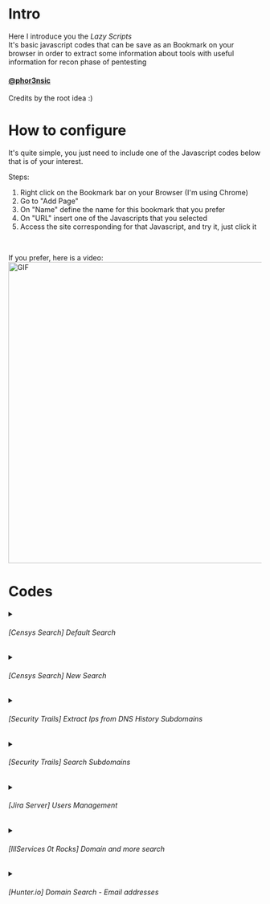 # Intro
Here I introduce you the _Lazy Scripts_<br>
It's basic javascript codes that can be save as an Bookmark on your browser in order to extract some information about tools with useful information for recon phase of pentesting<br>

#### [@phor3nsic](https://github.com/phor3nsic)

Credits by the root idea :)

# How to configure
It's quite simple, you just need to include one of the Javascript codes below that is of your interest.<br>

Steps:<br>
1. Right click on the Bookmark bar on your Browser (I'm using Chrome)
2. Go to "Add Page"
3. On "Name" define the name for this bookmark that you prefer
4. On "URL" insert one of the Javascripts that you selected
5. Access the site corresponding for that Javascript, and try it, just click it
<br>

If you prefer, here is a video:<br>
<img src="./contents/how_to.gif" alt="GIF" width="600" />

# Codes

<details><summary><h6>[Censys Search] Default Search</h6></summary>
<a><b>URL used: </b>https://search.censys.io/search?resource=hosts&sort=RELEVANCE&per_page=25&virtual_hosts=EXCLUDE&q=google.com</a><br>
<a><b>Description: </b>This script will get all the IPs from the current page of Censys search.</a><br><br>

```javascript
javascript: (function() {
	var divs = document.getElementsByClassName("SearchResult result");
	const results = new Set;

	for (var i = 0; i < divs.length; i++) {
		var notes = divs[i].getElementsByTagName("strong")[0].textContent.trim();
		var result = notes;
		results.add(result);
	}

	function writeResults() {
	document.write('<button onclick="location.reload()">Reload Page</button><br>');
	results.forEach(function(t) {
			document.write(t + "<br>")
		})
	}
	setTimeout(writeResults, 3000);
})();
```
</details>

<details><summary><h6>[Censys Search] New Search</h6></summary>
<a><b>URL used: </b>https://platform.censys.io/search?q=host.services.cert.name%3A+"example.com"</a><br>
<a><b>Description: </b>This script will get all the IPs from the current page of Censys search.</a><br><br>

```javascript
javascript: (function() {
    var divs = document.getElementsByClassName("rAnPY");
    var notes = divs[0].getElementsByClassName("apoUv");
    const results = new Set;
    for (var i = 0; i < notes.length; i++) {
        var ip = notes[i].textContent;
        var result = ip;
        results.add(result);
    }

    function writeResults() {
        document.write('<button onclick="history.go(0);">Reload Page</button><br>');
        results.forEach(function(t) {
            document.write(t + "<br>")
        })
    }
    setTimeout(writeResults, 3000);
})();
```
</details>

<details><summary><h6>[Security Trails] Extract Ips from DNS History Subdomains</h6></summary> 
<a><b>URL used: </b>https://securitytrails.com/domain/example.com/history/a</a><br>
<a><b>Description: </b>This script will extract all IPs plus the hostname present on the current page of Security Trails IP history search.</a><br>
<a><b>Requirements: </b>Be logged in</a><br><br>

```javascript
javascript: (function() {
    var divs = document.getElementsByTagName("tr");
    const resultsgrep = new Set();
    for (var i = 1; i < divs.length; i++) {
        var anchors = divs[i].getElementsByTagName("a");
        for (var j = 0; j < anchors.length; j++) {
            let note = anchors[j].textContent.trim();
            let currentUrl = window.location.href;
            let valueUrl = currentUrl.match(/\/domain\/(.*?)\/history\//)[1];
            console.log(valueUrl);
            let extracted = note.replace(/.*\/domain\/([^\/]+)\/dns.*/, '$1');
            let extracted2 = extracted + " - " + valueUrl;
            console.log(extracted2);
            if (extracted2) {
                resultsgrep.add(extracted2);
            }
        }
    }

    function writeResults() {
        document.write('<button onclick="location.reload()">Reload Page</button><br>');
        resultsgrep.forEach(function(t) {
            document.write(t + "<br>");
        });
    }
    setTimeout(writeResults, 3000);
})();
```
</details>

<details><summary><h6>[Security Trails] Search Subdomains</h6></summary> 
<a><b>URL used: </b>https://securitytrails.com/domain/example.com/dns</a><br>
<a><b>Description: </b>This script will extract all subdomains present on the current page of Security Trails subdomains search.</a><br>
<a><b>Requirements: </b>Be logged in</a><br><br>

```javascript
javascript: (function() {
  var divs = document.getElementsByTagName("tr");
  const resultsgrep = new Set;

  for (var i = 1; i < divs.length; i++) {
    var notes = divs[i].getElementsByTagName("a")[0];
    var notes = notes.textContent;
    var result = notes;
    var result = result.replace(/.*\/domain\/([^\/]+)\/dns.*/, '$1');
    resultsgrep.add(result);
  }

  function writeResults() {
  document.write('<button onclick="location.reload()">Reload Page</button><br>');
  resultsgrep.forEach(function(t) {
      document.write(t + "<br>")
    })
  }
  setTimeout(writeResults, 3000);
})();
```
</details>

<details><summary><h6>[Jira Server] Users Management</h6></summary> 
<a><b>URL used: </b>https://jira.instance.net/secure/admin/user/UserBrowser.jspa<a><br>
<a><b>Description: </b>This will get some informations about the users on Jira Server. Including Full name, username and groups. Useful for users list extraction.</a><br>
<a><b>Requirements: </b>Be logged in.<a><br><br>

```javascript
javascript: (function() {
	var divs = document.getElementsByClassName("vcard user-row");
	const results = new Set;

	for (var i = 0; i < divs.length; i++) {
		var fullname = divs[i].getElementsByTagName("td")[0].textContent;
		var fullname = fullname.replace(/\s+$/, '');

		var username = divs[i].getElementsByTagName("td")[1].textContent.trim();
		var username = username.replace(/ /gi,"");
  		var username = username.replace("\n\n",",");

  		var groups = Array.from(divs[i].getElementsByTagName("td")[3].querySelectorAll("li"), li => li.textContent.trim());  
  		var groups = groups.map(item => item.replace(/,/g, ";"));

		var result = fullname + "," + username + "," + groups;
		results.add(result);
	}

	function writeResults() {
		document.write('<button onclick="location.reload()">Reload Page</button><br>');
		results.forEach(function(content) {
			document.write(content + "<br>")
		})
	}
	setTimeout(writeResults, 3000);
})();
```

</details>

<details><summary><h6>[IllServices 0t Rocks] Domain and more search</h6></summary>
<a><b>URL: </b>REDACTED</a><br>
<a><b>Description: </b>This is a service provided for free OSINT information where you can search for content related to emails, URLs, phone numbers and much more. This script will extract from domain search the Domain, URL, Username and Source.</a><br><br>

```javascript
javascript: (function() {
	var divs = document.getElementsByClassName("record");
	const results = new Set;

	for (var i = 0; i < divs.length; i++) {
		var domain = divs[i].getElementsByTagName("dd")[0].textContent.trim();
		var domain = domain.replace(/domain: /g, "");

		var notes = divs[i].getElementsByTagName("dd")[1].textContent.trim();
		var notes = notes.replace(/notes: /g, "");
		var notes = notes.replace(/url: /g, "");

		var emails = divs[i].getElementsByTagName("dd")[2].textContent.trim();
		var emails = emails.replace(/emails: /g, "");
		var emails = emails.replace(/usernames: /g, "");

		var source = divs[i].getElementsByTagName("dd")[3].textContent.trim();
		var source = source.replace(/source: /g, "");

		var result = domain + ", " + notes + ", " + emails + ", " + source;
		results.add(result);
	}

	function writeResults() {
		document.write('<button onclick="location.reload()">Reload Page</button><br>');
		results.forEach(function(content) {
			document.write(content + "<br>")
		})
	}
	setTimeout(writeResults, 3000);
})();
```

</details>

<details><summary><h6>[Hunter.io] Domain Search - Email addresses</h6></summary>
<a><b>URL: </b>https://hunter.io/search/domain.com</a><br>
<a><b>Description: </b>Hunter.io helps find and verify professional email addresses associated with a domain.</a><br><br>

```javascript
javascript:(function() {
	var divs = document.getElementsByClassName("ds-result__email");
	const results = new Set();

	for (var i = 0; i < divs.length; i++) {
		var email = divs[i].textContent.trim();
		results.add(email);
	}

	function writeResults() {
		document.write('<button onclick="location.reload()">Reload Page</button><br>');
		results.forEach(function(email) {
			document.write(email + "<br>");
		});
	}

	setTimeout(writeResults, 3000);
})();
```

</details>